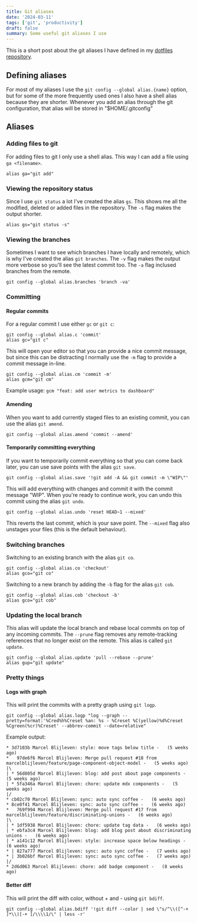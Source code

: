 ```yaml
---
title: Git aliases
date: '2024-03-11'
tags: ['git', 'productivity']
draft: false
summary: Some useful git aliases I use
---
```


This is a short post about the git aliases I have defined in my [dotfiles repository](https://www.github.com/marcelblijleven/dotfiles).

## Defining aliases

For most of my aliases I use the `git config --global alias.{name}` option, but for some of the more frequently used ones I also have a 
shell alias because they are shorter. Whenever you add an alias through the git configuration, that alias will be stored in "$HOME/.gitconfig"

## Aliases

### Adding files to git

For adding files to git I only use a shell alias. This way I can add a file using `ga <filename>`.

```shell
alias ga="git add"
```

### Viewing the repository status

Since I use `git status` a lot I've created the alias `gs`. This shows me all the modified, deleted or added files in the repository.
The `-s` flag makes the output shorter.

```shell
alias gs="git status -s"
```

### Viewing the branches

Sometimes I want to see which branches I have locally and remotely, which is why I've created the alias `git branches`.
The `-v` flag makes the output more verbose so you'll see the latest commit too. The `-a` flag inclused branches from the remote.

```shell
git config --global alias.branches 'branch -va'
```

### Committing

#### Regular commits

For a regular commit I use either `gc` or `git c`:

```shell
git config --global alias.c 'commit'
alias gc="git c"
```

This will open your editor so that you can provide a nice commit message, but since this can be distracting I normally use the `-m` flag
to provide a commit message in-line.

```shell
git config --global alias.cm 'commit -m'
alias gcm="git cm"
```

Example usage: `gcm "feat: add user metrics to dashboard"`

#### Amending

When you want to add currently staged files to an existing commit, you can use the alias `git amend`.

```shell
git config --global alias.amend 'commit --amend'
```

#### Temporarily committing everything

If you want to temporarily commit everything so that you can come back later, you can use save points with the alias `git save`.

```shell
git config --global alias.save '!git add -A && git commit -m \"WIP\"'
```

This will add everything with changes and commit it with the commit message "WIP". When you're ready to 
continue work, you can undo this commit using the alias `git undo`.

```shell
git config --global alias.undo 'reset HEAD~1 --mixed'
```

This reverts the last commit, which is your save point. The `--mixed` flag also unstages your files (this is the default
behaviour).

### Switching branches

Switching to an existing branch with the alias `git co`.

```shell
git config --global alias.co 'checkout'
alias gco="git co"
```

Switching to a new branch by adding the `-b` flag for the alias `git cob`.

```shell
git config --global alias.cob 'checkout -b'
alias gco="git cob"
```

### Updating the local branch

This alias will update the local branch and rebase local commits on top of any incoming commits. The `--prune` flag removes any 
remote-tracking references that no longer exist on the remote. This alias is called `git update`. 

```shell
git config --global alias.update 'pull --rebase --prune'
alias gup="git update"
```


### Pretty things

#### Logs with graph

This will print the commits with a pretty graph using `git logp`.

```shell
git config --global alias.logp "log --graph --pretty=format:'%Cred%h%Creset %an: %s - %Creset %C(yellow)%d%Creset %Cgreen(%cr)%Creset' --abbrev-commit --date=relative"
```

Example output:

```shell
* 3d7103b Marcel Blijleven: style: move tags below title -   (5 weeks ago)
*   97de6f6 Marcel Blijleven: Merge pull request #18 from marcelblijleven/feature/page-component-object-model -   (5 weeks ago)
|\
| * 56d805d Marcel Blijleven: blog: add post about page components -   (5 weeks ago)
| * 5fa346a Marcel Blijleven: chore: update mdx components -   (5 weeks ago)
|/
* cb02c70 Marcel Blijleven: sync: auto sync coffee -   (6 weeks ago)
* 8ce0f41 Marcel Blijleven: sync: auto sync coffee -   (6 weeks ago)
*   769f994 Marcel Blijleven: Merge pull request #17 from marcelblijleven/feature/discriminating-unions -   (6 weeks ago)
|\
| * 1df5938 Marcel Blijleven: chore: update tag data -   (6 weeks ago)
| * ebfa3c4 Marcel Blijleven: blog: add blog post about discriminating unions -   (6 weeks ago)
| * a141c12 Marcel Blijleven: style: increase space below headings -   (6 weeks ago)
* | 827a777 Marcel Blijleven: sync: auto sync coffee -   (7 weeks ago)
* | 3b026bf Marcel Blijleven: sync: auto sync coffee -   (7 weeks ago)
|/
* 2d6d063 Marcel Blijleven: chore: add badge component -   (8 weeks ago)
```

#### Better diff

This will print the diff with color, without + and - using `git bdiff`.

```shell
git config --global alias.bdiff '!git diff --color | sed \"s/^\\([^-+ ]*\\)[-+ ]/\\\\1/\" | less -r'
```

